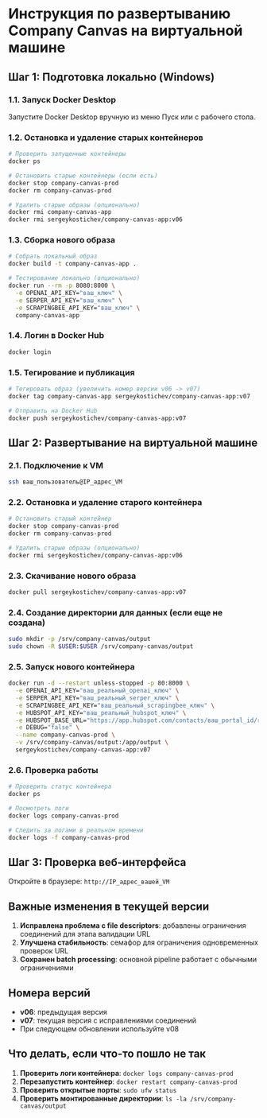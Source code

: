 # Инструкция по развертыванию Company Canvas на виртуальной машине

## Шаг 1: Подготовка локально (Windows)

### 1.1. Запуск Docker Desktop
Запустите Docker Desktop вручную из меню Пуск или с рабочего стола.

### 1.2. Остановка и удаление старых контейнеров
```bash
# Проверить запущенные контейнеры
docker ps

# Остановить старые контейнеры (если есть)
docker stop company-canvas-prod
docker rm company-canvas-prod

# Удалить старые образы (опционально)
docker rmi company-canvas-app
docker rmi sergeykostichev/company-canvas-app:v06
```

### 1.3. Сборка нового образа
```bash
# Собрать локальный образ
docker build -t company-canvas-app .

# Тестирование локально (опционально)
docker run --rm -p 8080:8000 \
  -e OPENAI_API_KEY="ваш_ключ" \
  -e SERPER_API_KEY="ваш_ключ" \
  -e SCRAPINGBEE_API_KEY="ваш_ключ" \
  company-canvas-app
```

### 1.4. Логин в Docker Hub
```bash
docker login
```

### 1.5. Тегирование и публикация
```bash
# Тегировать образ (увеличить номер версии v06 -> v07)
docker tag company-canvas-app sergeykostichev/company-canvas-app:v07

# Отправить на Docker Hub
docker push sergeykostichev/company-canvas-app:v07
```

## Шаг 2: Развертывание на виртуальной машине

### 2.1. Подключение к VM
```bash
ssh ваш_пользователь@IP_адрес_VM
```

### 2.2. Остановка и удаление старого контейнера
```bash
# Остановить старый контейнер
docker stop company-canvas-prod
docker rm company-canvas-prod

# Удалить старые образы (опционально)
docker rmi sergeykostichev/company-canvas-app:v06
```

### 2.3. Скачивание нового образа
```bash
docker pull sergeykostichev/company-canvas-app:v07
```

### 2.4. Создание директории для данных (если еще не создана)
```bash
sudo mkdir -p /srv/company-canvas/output
sudo chown -R $USER:$USER /srv/company-canvas/output
```

### 2.5. Запуск нового контейнера
```bash
docker run -d --restart unless-stopped -p 80:8000 \
  -e OPENAI_API_KEY="ваш_реальный_openai_ключ" \
  -e SERPER_API_KEY="ваш_реальный_serper_ключ" \
  -e SCRAPINGBEE_API_KEY="ваш_реальный_scrapingbee_ключ" \
  -e HUBSPOT_API_KEY="ваш_реальный_hubspot_ключ" \
  -e HUBSPOT_BASE_URL="https://app.hubspot.com/contacts/ваш_portal_id/record/0-2/" \
  -e DEBUG="false" \
  --name company-canvas-prod \
  -v /srv/company-canvas/output:/app/output \
  sergeykostichev/company-canvas-app:v07
```

### 2.6. Проверка работы
```bash
# Проверить статус контейнера
docker ps

# Посмотреть логи
docker logs company-canvas-prod

# Следить за логами в реальном времени
docker logs -f company-canvas-prod
```

## Шаг 3: Проверка веб-интерфейса

Откройте в браузере: `http://IP_адрес_вашей_VM`

## Важные изменения в текущей версии

1. **Исправлена проблема с file descriptors**: добавлены ограничения соединений для этапа валидации URL
2. **Улучшена стабильность**: семафор для ограничения одновременных проверок URL
3. **Сохранен batch processing**: основной pipeline работает с обычными ограничениями

## Номера версий

- **v06**: предыдущая версия
- **v07**: текущая версия с исправлениями соединений
- При следующем обновлении используйте v08

## Что делать, если что-то пошло не так

1. **Проверить логи контейнера**: `docker logs company-canvas-prod`
2. **Перезапустить контейнер**: `docker restart company-canvas-prod`
3. **Проверить открытые порты**: `sudo ufw status`
4. **Проверить монтированные директории**: `ls -la /srv/company-canvas/output` 